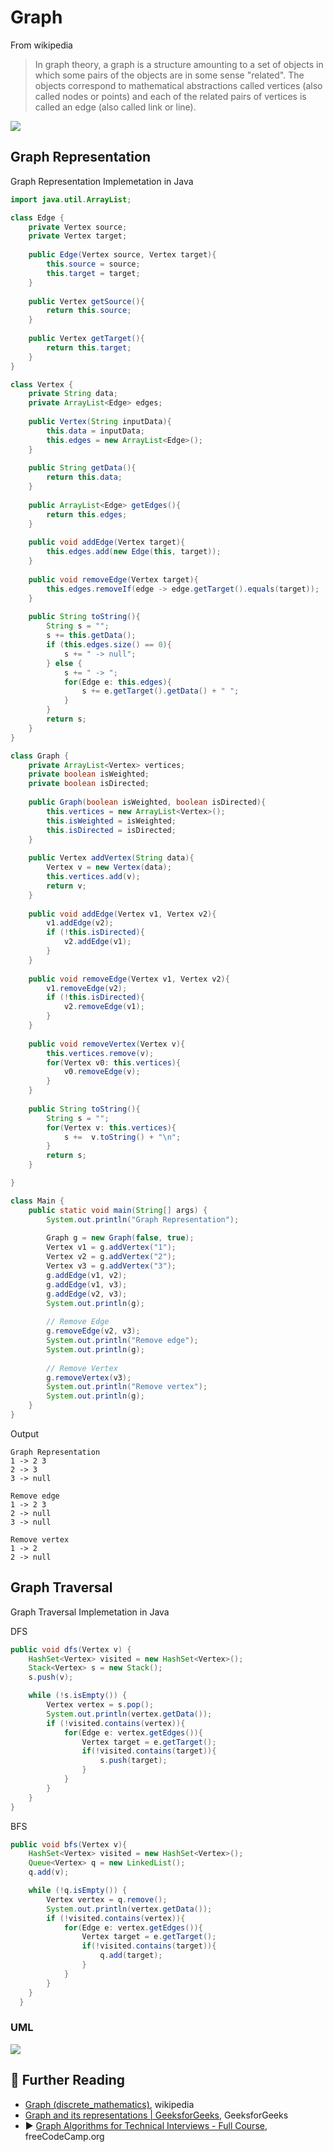 # Graph

From wikipedia

> In graph theory, a graph is a structure amounting to a set of objects in which some pairs of the objects are in some sense "related". The objects correspond to mathematical abstractions called vertices (also called nodes or points) and each of the related pairs of vertices is called an edge (also called link or line).

![](../abstract/data-structures/graph.png)

## Graph Representation

Graph Representation Implemetation in Java

```java
import java.util.ArrayList; 

class Edge {
    private Vertex source;
    private Vertex target;
    
    public Edge(Vertex source, Vertex target){
        this.source = source;
        this.target = target;
    }
    
    public Vertex getSource(){
        return this.source;
    }
    
    public Vertex getTarget(){
        return this.target;
    }
}

class Vertex {
    private String data;
    private ArrayList<Edge> edges;
    
    public Vertex(String inputData){
        this.data = inputData;
        this.edges = new ArrayList<Edge>();
    }
    
    public String getData(){
        return this.data;
    }
    
    public ArrayList<Edge> getEdges(){
        return this.edges;
    }
    
    public void addEdge(Vertex target){
        this.edges.add(new Edge(this, target));
    }
    
    public void removeEdge(Vertex target){
        this.edges.removeIf(edge -> edge.getTarget().equals(target));
    }
    
    public String toString(){
        String s = "";
        s += this.getData();
        if (this.edges.size() == 0){
            s += " -> null";
        } else {
            s += " -> ";
            for(Edge e: this.edges){
                s += e.getTarget().getData() + " ";
            }
        }
        return s;
    }
}

class Graph {
    private ArrayList<Vertex> vertices;
    private boolean isWeighted;
    private boolean isDirected;
    
    public Graph(boolean isWeighted, boolean isDirected){
        this.vertices = new ArrayList<Vertex>();
        this.isWeighted = isWeighted;
        this.isDirected = isDirected;
    }
    
    public Vertex addVertex(String data){
        Vertex v = new Vertex(data);
        this.vertices.add(v);
        return v;
    }
    
    public void addEdge(Vertex v1, Vertex v2){
        v1.addEdge(v2);
        if (!this.isDirected){
            v2.addEdge(v1);
        }
    }
    
    public void removeEdge(Vertex v1, Vertex v2){
        v1.removeEdge(v2);
        if (!this.isDirected){
            v2.removeEdge(v1);
        }
    }
    
    public void removeVertex(Vertex v){
        this.vertices.remove(v);
        for(Vertex v0: this.vertices){
            v0.removeEdge(v);
        }
    }
    
    public String toString(){
        String s = "";
        for(Vertex v: this.vertices){
            s +=  v.toString() + "\n";
        }
        return s;
    }

}

class Main {
    public static void main(String[] args) {
        System.out.println("Graph Representation");
        
        Graph g = new Graph(false, true);
        Vertex v1 = g.addVertex("1");
        Vertex v2 = g.addVertex("2");
        Vertex v3 = g.addVertex("3");
        g.addEdge(v1, v2);
        g.addEdge(v1, v3);
        g.addEdge(v2, v3);
        System.out.println(g);
        
        // Remove Edge
        g.removeEdge(v2, v3);
        System.out.println("Remove edge");
        System.out.println(g);
        
        // Remove Vertex
        g.removeVertex(v3);
        System.out.println("Remove vertex");
        System.out.println(g);
    }
}
```

Output

```
Graph Representation
1 -> 2 3 
2 -> 3 
3 -> null

Remove edge
1 -> 2 3 
2 -> null
3 -> null

Remove vertex
1 -> 2 
2 -> null
```

## Graph Traversal

Graph Traversal Implemetation in Java

DFS

```java
public void dfs(Vertex v) {
    HashSet<Vertex> visited = new HashSet<Vertex>();
    Stack<Vertex> s = new Stack();
    s.push(v);

    while (!s.isEmpty()) {
        Vertex vertex = s.pop();
        System.out.println(vertex.getData());
        if (!visited.contains(vertex)){
            for(Edge e: vertex.getEdges()){
                Vertex target = e.getTarget();
                if(!visited.contains(target)){
                    s.push(target);
                }
            }
        }
    }
}
```

BFS

```java
public void bfs(Vertex v){
    HashSet<Vertex> visited = new HashSet<Vertex>();
    Queue<Vertex> q = new LinkedList();
    q.add(v);

    while (!q.isEmpty()) {
        Vertex vertex = q.remove();
        System.out.println(vertex.getData());
        if (!visited.contains(vertex)){
            for(Edge e: vertex.getEdges()){
                Vertex target = e.getTarget();
                if(!visited.contains(target)){
                    q.add(target);
                }
            }
        }
    }
  }
```

### UML

![](uml/graph_representation.png)

## 🔗 Further Reading

* [Graph (discrete_mathematics)](https://en.wikipedia.org/wiki/Graph_(discrete_mathematics)), wikipedia
* [Graph and its representations | GeeksforGeeks](https://www.geeksforgeeks.org/graph-and-its-representations/), GeeksforGeeks
* ▶️ [Graph Algorithms for Technical Interviews - Full Course](https://www.youtube.com/watch?v=tWVWeAqZ0WU&t=1s&ab_channel=freeCodeCamp.org), freeCodeCamp.org
